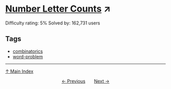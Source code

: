# [Number Letter Counts](https://projecteuler.net/problem=17) ↗️

Difficulty rating: 5%
Solved by: 162,731 users
## Tags

- [combinatorics](../tags/combinatorics.md)
- [word-problem](../tags/word-problem.md)



---

[↑ Main Index](../README.md)


<div align=center><a href='16.md'>← Previous</a> &nbsp;&nbsp; &nbsp;&nbsp;  <a href='18.md'>Next →</a></div>
